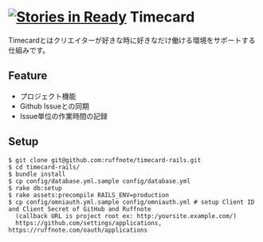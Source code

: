 [![Stories in Ready](https://badge.waffle.io/ruffnote/timecard-rails.png?label=ready&title=Ready)](https://waffle.io/ruffnote/timecard-rails)
Timecard
========
Timecardとはクリエイターが好きな時に好きなだけ働ける環境をサポートする仕組みです。

Feature
-------
* プロジェクト機能
* Github Issueとの同期
* Issue単位の作業時間の記録

Setup
-----
    $ git clone git@github.com:ruffnote/timecard-rails.git
    $ cd timecard-rails/
    $ bundle install
    $ cp config/database.yml.sample config/database.yml
    $ rake db:setup
    $ rake assets:precompile RAILS_ENV=production
    $ cp config/omniauth.yml.sample config/omniauth.yml # setup Client ID and Client Secret of GitHub and Ruffnote
      (callback URL is project root ex: http:/yoursite.example.com/)  
      https://github.com/settings/applications, https://ruffnote.com/oauth/applications
